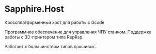 # Sapphire.Host
Кроссплатформенный хост для работы с Gcode

Программное обеспечение для управления ЧПУ станком. 
Поддержка работы с 3D-принтером типа RepRap

Работает с большинством типов прошивок.

